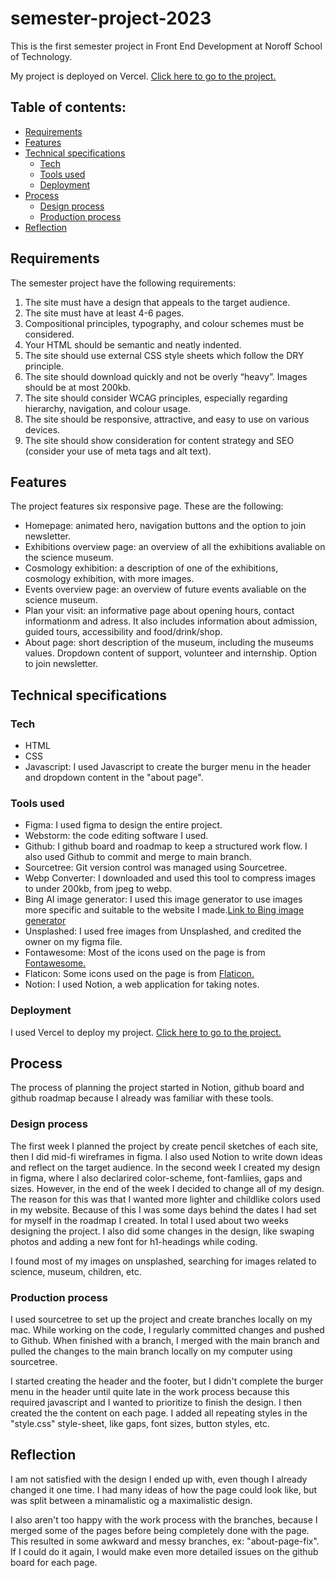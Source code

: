 # semester-project-2023
This is the first semester project in Front End Development at Noroff School of Technology.

My project is deployed on Vercel. [Click here to go to the project.](https://semester-project-2023.vercel.app/)

## Table of contents:
- [Requirements](#requirements)
- [Features](#features)
- [Technical specifications](#technical-specifications)
  - [Tech](#tech)
  - [Tools used](#tools-used)
  - [Deployment](#deployment)
- [Process](#process)
  - [Design process](#design-process)
  - [Production process](#production-process)
- [Reflection](#reflection)

## Requirements
The semester project have the following requirements:

1. The site must have a design that appeals to the target audience.
2. The site must have at least 4-6 pages.
3. Compositional principles, typography, and colour schemes must be considered.
4. Your HTML should be semantic and neatly indented.
5. The site should use external CSS style sheets which follow the DRY principle.
6. The site should download quickly and not be overly “heavy”. Images should be at most
200kb.
7. The site should consider WCAG principles, especially regarding hierarchy, navigation,
and colour usage.
8. The site should be responsive, attractive, and easy to use on various devices.
9. The site should show consideration for content strategy and SEO (consider your use of
meta tags and alt text).

## Features
The project features six responsive page. These are the following:
- Homepage: animated hero, navigation buttons and the option to join newsletter.
- Exhibitions overview page: an overview of all the exhibitions avaliable on the science museum.
- Cosmology exhibition: a description of one of the exhibitions, cosmology exhibition, with more images.
- Events overview page: an overview of future events avaliable on the science museum.
- Plan your visit: an informative page about opening hours, contact informationm and adress. It also includes information about admission, guided tours, accessibility and food/drink/shop.
- About page: short description of the museum, including the museums values. Dropdown content of support, volunteer and internship. Option to join newsletter.

## Technical specifications

### Tech
- HTML
- CSS
- Javascript: I used Javascript to create the burger menu in the header and dropdown content in the "about page".

### Tools used
- Figma: I used figma to design the entire project. 
- Webstorm: the code editing software I used.
- Github: I github board and roadmap to keep a structured work flow. I also used Github to commit and merge to main branch.
- Sourcetree: Git version control was managed using Sourcetree.
- Webp Converter: I downloaded and used this tool to compress images to under 200kb, from jpeg to webp.
- Bing AI image generator: I used this image generator to use images more specific and suitable to the website I made.[Link to Bing image generator](https://www.bing.com/images/create?FORM=GDPGLP)
- Unsplashed: I used free images from Unsplashed, and credited the owner on my figma file.
- Fontawesome: Most of the icons used on the page is from [Fontawesome.](https://fontawesome.com/icons)
- Flaticon: Some icons used on the page is from [Flaticon.](https://www.flaticon.com/)
- Notion: I used Notion, a web application for taking notes.

### Deployment 
I used Vercel to deploy my project. [Click here to go to the project.](https://semester-project-2023.vercel.app/)
  
## Process
The process of planning the project started in Notion, github board and github roadmap because I already was familiar with these tools.

### Design process
The first week I planned the project by create pencil sketches of each site, then I did mid-fi wireframes in figma. I also used Notion to write down ideas and reflect on the target audience. In the second week I created my design in figma, where I also declarired color-scheme, font-famliies, gaps and sizes. However, in the end of the week I decided to change all of my design. The reason for this was that I wanted more lighter and childlike colors used in my website. Because of this I was some days behind the dates I had set for myself in the roadmap I created. In total I used about two weeks designing the project. I also did some changes in the design, like swaping photos and adding a new font for h1-headings while coding.

I found most of my images on unsplashed, searching for images related to science, museum, children, etc.

### Production process
I used sourcetree to set up the project and create branches locally on my mac. While working on the code, I regularly committed changes and pushed to Github. When finished with a branch, I merged with the main branch and pulled the changes to the main branch locally on my computer using sourcetree. 

I started creating the header and the footer, but I didn't complete the burger menu in the header until quite late in the work process because this required javascript and I wanted to prioritize to finish the design. I then created the the content on each page. I added all repeating styles in the "style.css" style-sheet, like gaps, font sizes, button styles, etc. 

## Reflection
I am not satisfied with the design I ended up with, even though I already changed it one time. I had many ideas of how the page could look like, but was split between a minamalistic og a maximalistic design.

I also aren't too happy with the work process with the branches, because I merged some of the pages before being completely done with the page. This resulted in some awkward and messy branches, ex: "about-page-fix". If I could do it again, I would make even more detailed issues on the github board for each page. 




